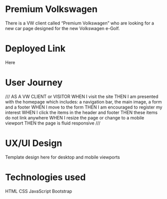 # Premium Volkswagen

There is a VW client called “Premium Volkswagen” who are looking for a new car page designed for the new Volkswagen e-Golf.

# Deployed Link

Here

# User Journey

///
AS A VW CLIENT or VISITOR
WHEN I visit the site
THEN I am presented with the homepage which includes: a navigation bar, the main image, a form and a footer
WHEN I move to the form
THEN I am encouraged to register my interest
WHEN I click the items in the header and footer
THEN these items do not link anywhere
WHEN I resize the page or change to a mobile viewport
THEN the page is fluid responsive
///

# UX/UI Design

Template design here for desktop and mobile viewports

# Technologies used

HTML
CSS
JavaScript
Bootstrap

